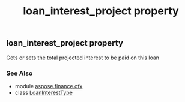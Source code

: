 ﻿---
title: loan_interest_project property
second_title: Aspose.Finance for Python via .NET API References
description: 
type: docs
weight: 50
url: /python-net/aspose.finance.ofx/loaninteresttype/loan_interest_project/
is_root: false
---

## loan_interest_project property


Gets or sets the total projected interest to be paid on this loan

### See Also
* module [aspose.finance.ofx](../../)
* class [LoanInterestType](/finance/python-net/aspose.finance.ofx/loaninteresttype)

